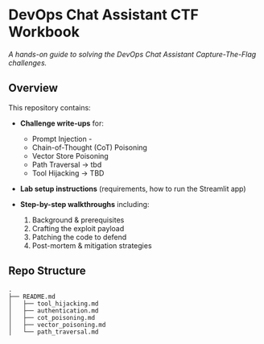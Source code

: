 # DevOps Chat Assistant CTF Workbook

_A hands-on guide to solving the DevOps Chat Assistant Capture-The-Flag challenges._

## Overview

This repository contains:

- **Challenge write-ups** for:
  - Prompt Injection -
  - Chain-of-Thought (CoT) Poisoning
  - Vector Store Poisoning 
  - Path Traversal -> tbd
  - Tool Hijacking -> TBD

- **Lab setup instructions** (requirements, how to run the Streamlit app)

- **Step-by-step walkthroughs** including:
  1. Background & prerequisites  
  2. Crafting the exploit payload  
  3. Patching the code to defend  
  4. Post-mortem & mitigation strategies  

## Repo Structure

```text
.
├── README.md
│   ├── tool_hijacking.md
│   ├── authentication.md
│   ├── cot_poisoning.md
│   ├── vector_poisoning.md
│   └── path_traversal.md
